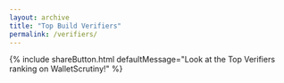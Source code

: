 ```yaml
---
layout: archive
title: "Top Build Verifiers"
permalink: /verifiers/
---
```


<style>
  table { 
    width: 100%;
    margin: auto;
    border-collapse: collapse;
    table-layout: fixed;
  }
  
  @media screen and (min-width: 768px) {
    table {
      width: initial;
      table-layout: auto;
    }
    table th:nth-child(1) {
      padding-left: 8em;
      padding-right: 8em;
    }
    table th:nth-child(2) {
      padding-left: 5em;
      padding-right: 5em;
    }
  }

  @media screen and (max-width: 767px) {
    table th, table td {
      padding: 0.5em;
      word-break: break-word;
    }
    .profile-info {
      font-size: 14px;
    }
    .attestation-count-column {
      font-size: 1.2em !important;
      width: 30%;
    }
    .attestator-card-column {
      width: 70%;
    }
  }

  .attestator-card-column {
    padding: 1.3em;
  }
  @media screen and (max-width: 767px) {
    .attestator-card-column {
      padding: 0.5em;
    }
  }

  .attestation-count-column {
    text-align: center;
    font-size: 1.5em;
  }

  .profile-image {
    width: 50px;
    height: 50px;
  }

  .profile-card {
    max-width: 100%;
    overflow: hidden;
    display: flex;
    align-items: center;
    gap: 10px;
  }

  .profile-info {
    font-size: 18px;
    overflow: hidden;
    text-overflow: ellipsis;
    flex: 1;
  }

  .profile-info div {
    overflow: hidden;
    text-overflow: ellipsis;
    white-space: nowrap;
  }
</style>

<div style="margin-bottom: 20px; display: flex; align-items: center; gap: 10px;">
  {% include shareButton.html defaultMessage="Look at the Top Verifiers ranking on WalletScrutiny!" %}
</div>

<div id="attestatorsTable"></div>

<script>
  document.getElementById('loadingSpinner').style.display = 'block';

  window.addEventListener('verificationsUILoaded', async () => {
    const response = await getAllAssetInformation({});

    const attestatorInfo = new Map();

    for (const [sha256, verificationList] of response.verifications) {
      for (const verification of verificationList) {
        const pubkey = verification.pubkey;

        const pubkeyInfo = attestatorInfo.get(pubkey) || {
          verifications: 0,
          endorsements: 0,
          npub: ''
        };

        pubkeyInfo.verifications += 1;

        const endorsements = response.endorsements.get(verification.id) || [];
        const reproducibleEndorsements = endorsements.filter(endorsement =>
          getFirstTagValue(endorsement, 'status') === 'reproducible'
        ).length;
        pubkeyInfo.endorsements += reproducibleEndorsements;

        try {
          pubkeyInfo.npub = await getNpubFromPubkey(pubkey);
        } catch(e) {
            console.error(`Failed to get npub for ${pubkey}`, e);
            pubkeyInfo.npub = pubkey.substring(0, 10) + '...'; // Fallback value
        }

        attestatorInfo.set(pubkey, pubkeyInfo);
      }
    }

    const sortedAttestators = Array.from(attestatorInfo.entries())
      .sort((a, b) => (b[1].verifications + b[1].endorsements) - (a[1].verifications + a[1].endorsements));

    const tableHTML = `
      <table>
        <thead>
          <tr>
            <th class="attestator-card-column">Verifier</th>
            <th class="attestation-count-column"># Verifications</th> <!-- , Endorsements -->
          </tr>
        </thead>
        <tbody>
          ${sortedAttestators.map(([pubkey, info]) => `
            <tr>
              <td class="attestator-card-column" id="profile-${pubkey}"><a href="/verifier/?pubkey=${pubkey}">${ info.npub }</a></td>
              <td class="attestation-count-column">${info.verifications}</td> <!-- , ${info.endorsements} -->
            </tr>`).join('')}
        </tbody>
      </table>
    `;

    document.getElementById('attestatorsTable').innerHTML = tableHTML;
    document.getElementById('loadingSpinner').style.display = 'none';

    // Load profiles asynchronously
    for (const [pubkey] of sortedAttestators) {
      try {
        const profile = await getNostrProfile(pubkey);
        if (!profile) {
          continue;
        }
        const profileElement = document.getElementById(`profile-${pubkey}`);
        if (profileElement) {
          profileElement.innerHTML = `
            <div class="profile-card" onclick="window.location.href='/verifier/?pubkey=${pubkey}'">
              ${profile.image ? `<img src="${profile.image}" class="profile-image" onerror="this.style.display='none'"/>` : ''}
              <div class="profile-info">
                <div>${profile.name || pubkey}</div>
                ${profile.nip05 ? `<div class="profile-nip05">${profile.nip05}</div>` : ''}
              </div>
            </div>
          `;
        }
      } catch (error) {
        console.error(`Error loading profile for ${pubkey}:`, error);
      }
    }
  });
</script>